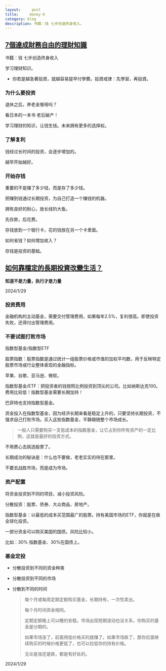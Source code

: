```yaml
---
layout:     post
title:     money-6
category: blog
description: 书籍：钱 七步创造终身收入。
---
```


## [7個達成財務自由的理財知識](https://www.youtube.com/watch?v=yj8l2dKQQ0w&t=0s&ab_channel=%E6%80%9D%E7%B6%AD%E5%92%96%E5%95%A1)

书籍：钱 七步创造终身收入

学习理财知识。

- 你若是越急著投資，就越容易提早付學費。投資戒律：先學習，再投資。

### 为什么要投资

退休之后，养老金够用吗？

看日本的一本书 老后破产！

学习理财的知识，让钱生钱。未来拥有更多的选择权。

### 了解复利

钱经过长时间的投资，会逐步增加的。

越早开始越好。

### 开始存钱

重要的不是赚了多少钱，而是存了多少钱。

把赚到钱通过长期投资，为自己打造一个赚钱的机器。

拥有良好的耐心，放长线钓大鱼。

先存款，后花费。

存钱放到一个银行卡，花的钱放在另一个卡里面。

如何省钱？如何增加收入？

存钱是投资的基础。

## [如何靠穩定的長期投資改變生活？](https://www.youtube.com/watch?v=HfdkXC0JPK4&list=PL3ScnxcoEPf_J4GShOf5DqwAEsxpZm_s0&index=3&t=942s&ab_channel=%E6%80%9D%E7%B6%AD%E5%92%96%E5%95%A1)

**知道不是力量，执行才是力量**

2024/1/29

### 投资费用

金融机构的主动基金，需要交付管理费用，如果每年2.5%，复利很高。即使投资失败，还得付出管理费用。

### 不要试图打败市场

指数型基金/指数型ETF

股票指数：股票指数是通过统计一组股票价格或市值的加权平均数，用于反映特定股票市场或行业整体表现的金融指标。

苹果、谷歌、亚马逊、微软。

指数型基金/ETF：把投资者的钱按照比例投资到顶尖的公司。比如纳斯达克100。费用比较低！指数型基金需要长期加持！

巴菲特也支持指数型基金。

资金投入在指数型基金，因为经济长期来看是稳定上升的，只要坚持长期投资，不强求自己打败市场。买入这些指数基金，平静跟随整个市场成长。

> 一般人只需要购买一支低成本的指数基金，让它占到你所有资产的一定比例，这就是最好的投资方式。

不用费心去挑选股票了。

长期成功的秘诀是：什么也不要做，老老实实的待在那里。

不要去战胜市场，而是成为市场。

### 资产配置

将资金投资到不同的项目，减小投资风险。

分散投资：股票、债券、大众商品、房地产。

指数型基金：以最低的成本买范围最广的股票。持有美国市场的ETF，你就是在做全球化投资。

一部分资金可以购买美国的国债。风险比较小。

比如：30% 指数基金、30%在国债上。

### 基金定投

- 分散投资到不同的资金种类

- 分散投资到不同的市场

- 分散到不同的时间

  > 每个月或每周定期定额购买基金，长期持有，一次性卖出。
  >
  > 每个月时间资金相同。
  >
  > 定期定额晚上可以睡的安稳。市场出现短期波动也没关系，你购买的基金是分期的。
  >
  > 如果市场涨了，前面用低价格买的就赚了。如果市场跌了，那你后面继续购买的时候价格更低了，也可以拉低你的持有价格。
  >
  > 无论是涨还是跌，都是有好处的。

2024/1/29

